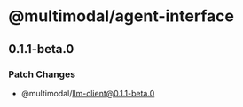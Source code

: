 # @multimodal/agent-interface

## 0.1.1-beta.0

### Patch Changes

- @multimodal/llm-client@0.1.1-beta.0
